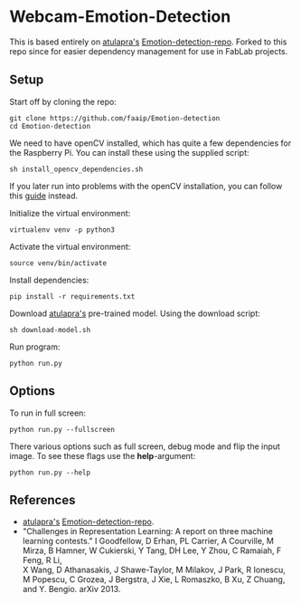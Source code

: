 # Webcam-Emotion-Detection
This is based entirely on [atulapra's](https://github.com/atulapra) [Emotion-detection-repo](https://github.com/atulapra/Emotion-detection). Forked to this repo since for easier dependency management for use in FabLab projects.
## Setup
Start off by cloning the repo:
```
git clone https://github.com/faaip/Emotion-detection
cd Emotion-detection
```
We need to have openCV installed, which has quite a few dependencies for the Raspberry Pi. You can install these using the supplied script:
```
sh install_opencv_dependencies.sh

```
If you later run into problems with the openCV installation, you can follow this [guide](https://www.pyimagesearch.com/2019/09/16/install-opencv-4-on-raspberry-pi-4-and-raspbian-buster/) instead.

Initialize the virtual environment:
```
virtualenv venv -p python3
```
Activate the virtual environment:
```
source venv/bin/activate
```
Install dependencies:
```
pip install -r requirements.txt
```
Download [atulapra's](https://github.com/atulapra) pre-trained model. Using the download script:
```
sh download-model.sh
```

Run program:
```
python run.py
```
## Options
To run in full screen:
```
python run.py --fullscreen
```
There various options such as full screen, debug mode and flip the input image. To see these flags use the **help**-argument:
```
python run.py --help
```
## References
* [atulapra's](https://github.com/atulapra) [Emotion-detection-repo](https://github.com/atulapra/Emotion-detection).
* "Challenges in Representation Learning: A report on three machine learning contests." I Goodfellow, D Erhan, PL Carrier, A Courville, M Mirza, B
   Hamner, W Cukierski, Y Tang, DH Lee, Y Zhou, C Ramaiah, F Feng, R Li,  
   X Wang, D Athanasakis, J Shawe-Taylor, M Milakov, J Park, R Ionescu,
   M Popescu, C Grozea, J Bergstra, J Xie, L Romaszko, B Xu, Z Chuang, and
   Y. Bengio. arXiv 2013.
